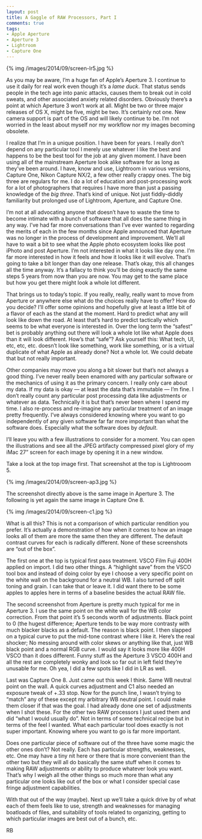 ```yaml
---
layout: post
title: A Gaggle of RAW Processors, Part I
comments: true
tags:
- Apple Aperture
- Aperture 3
- Lightroom
- Capture One
---
```


{% img /images/2014/09/screen-lr5.jpg %}

As you may be aware, I’m a huge fan of Apple’s Aperture 3. I continue to use it daily for real work even though it’s a *lame duck*.  That status sends people in the tech age into panic attacks, causes them to break out in cold sweats, and other associated anxiety related disorders. Obviously there’s a point at which Aperture 3 won’t work at all. Might be two or three major releases of OS X, might be five, might be two. It’s certainly not one. New camera support is part of the OS and will likely continue to be. I’m not worried in the least about myself nor my workflow nor my images becoming obsolete.

<!--more-->

I realize that I’m in a unique position. I have been for years. I really don’t depend on any particular tool I merely use whatever I like the best and happens to be the best tool for the job at any given moment. I have been using all of the mainstream Aperture look alike software for as long as they’ve been around. I have, know and use, Lightroom in various versions, Capture One, Nikon Capture NX/2, a few other really crappy ones. The big three are regulars for me. I do a lot of education and post-processing work for a lot of photographers that requires I have more than just a passing knowledge of the *big three*. That’s kind of unique. Not just fiddly-diddly familiarity but prolonged use of Lightroom, Aperture, and Capture One. 

I’m not at all advocating anyone that doesn’t have to waste the time to become intimate with a bunch of software that all does the same thing in any way. I’ve had far more conversations than I’ve ever wanted to regarding the merits of each in the few months since Apple announced that Aperture was no longer in the process of development and improvement. We’ll all have to wait a bit to see what the Apple photo ecosystem looks like post iPhoto and post Aperture. I’m not interested in what it looks like day one. I’m far more interested in how it feels and how it looks like it will evolve. That’s going to take a bit longer than day one release. That’s okay, this all changes all the time anyway. It’s a fallacy to think you’ll be doing exactly the same steps 5 years from now than you are now. You may get to the same place but how you get there might look a whole lot different.

That brings us to today’s topic. If you really, really, really want to move from Aperture or anywhere else what do the choices really have to offer? How do you decide? I’ll offer some opinions and hopefully give at least a little bit of a flavor of each as the stand at the moment. Hard to predict what any will look like down the road. At least that’s hard to predict tactically which seems to be what everyone is interested in. Over the long term the “safest” bet is probably anything out there will look a whole lot like what Apple does than it will look different. How’s that “safe”? Ask yourself this: What tech, UI, etc, etc, etc. doesn’t look like something, work like something, or is a virtual duplicate of what Apple as already done? Not a whole lot.  We could debate that but not really important. 

Other companies may move you along a bit slower but that’s not always a good thing. I’ve never really been enamored with any particular software or the mechanics of using it as the primary concern. I really only care about my data. If my data is okay — at least the data that’s immutable — I’m fine. I don’t really count any particular post processing data like adjustments or whatever as data. Technically it is but that’s never been where I spend my time. I also re-process and re-imagine any particular treatment of an image pretty frequently. I’ve always considered knowing where you want to go independently of any given software far far more important than what the software does. Especially what the software does by *default*. 

I’ll leave you with a few illustrations to consider for a moment. You can open the illustrations and see all the JPEG artifacty compressed pixel glory of my iMac 27” screen for each image by opening it in a new window. 

Take a look at the top image first. That screenshot at the top is Lightrooom 5.

{% img /images/2014/09/screen-ap3.jpg %}

The screenshot directly above is the same image in Aperture 3. The following is yet again the same image in Capture One 8.

{% img /images/2014/09/screen-c1.jpg %}

What is all this? This is not a comparison of which particular rendition you prefer. It’s actually a demonstration of how when it comes to how an image looks all of them are more the same then they are different. The default contrast curves for each is radically different. None of these screenshots are “out of the box”. 

The first one at the top is typical first pass treatment. VSCO Film Fuji 400H applied on import. I did two other things. A “highlight save” from the VSCO tool box and instead of doing color by eye I choose a very specific point on the white wall on the background for a neutral WB. I also turned off split toning and grain. I can take that or leave it. I did want there to be some apples to apples here in terms of a baseline besides the actual RAW file.

The second screenshot from Aperture is pretty much typical for me in Aperture 3. I use the same point on the white wall for the WB color correction. From that point it’s 5 seconds worth of adjustments. Black point to 0 (the hugest difference; Aperture tends to be way more contrasty with much blacker blacks as a default. The reason is black point. I then slapped on a typical curve to put the mid-tone contrast where I like it. Here’s the real shocker; No messing around with color skews or anything like that, just WB black point and a normal RGB curve. I would say it looks more like 400H VSCO than it does different. Funny stuff as the Aperture 3 VSCO 400H and all the rest are completely wonky and look so far out in left field they’re unusable for me. Oh yea, I did a few spots like I did in LR as well.

Last was Capture One 8. Just came out this week I think. Same WB neutral point on the wall. A quick curves adjustment and C1 also needed an exposure tweak of +.33 stop. Now for the punch line, I wasn’t trying to “match” any of these except my arbitrary WB neutral point. I could make them closer if that was the goal. I had already done one set of adjustments when I shot these. For the other two RAW processors I just used them and did “what I would usually do”. Not in terms of some technical recipe but in terms of the feel I wanted. What each particular tool does exactly is not super important. Knowing where you want to go is far more important.

Does one particular piece of software out of the three have some magic the other ones don’t? Not really. Each has particular strengths, weaknesses, etc. One may have a tiny nit here or there that is more convenient than the other two but they will all do basically the same stuff when it comes to making RAW adjustments or ability to produce whatever look you want. That’s why I weigh all the other things so much more than what any particular one looks like out of the box or what I consider special case fringe adjustment capabilities. 

With that out of the way (maybe). Next up we’ll take a quick drive by of what each of them feels like to use, strength and weaknesses for managing boatloads of files, and suitability of tools related to organizing, getting to which particular images are best out of a bunch, etc.

RB